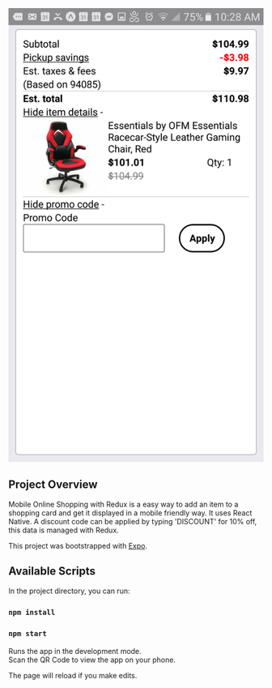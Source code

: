 ![Mobile-Page](/assets/images/online-shopping-redux.png?raw=true "mobile_landing_page")

## Project Overview

Mobile Online Shopping with Redux is a easy way to add an item to a shopping card and get it displayed in a mobile friendly way. It uses React Native. A discount code can be applied by typing 'DISCOUNT' for 10% off, this data is managed with Redux.

This project was bootstrapped with [Expo](https://docs.expo.io/versions/v32.0.0/workflow/up-and-running/).

## Available Scripts

In the project directory, you can run:

### `npm install`

### `npm start`

Runs the app in the development mode.<br>
Scan the QR Code to view the app on your phone.

The page will reload if you make edits.<br>


